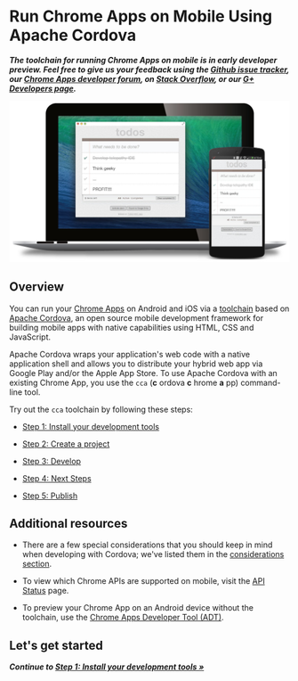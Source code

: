 # Run Chrome Apps on Mobile Using Apache Cordova
_**The toolchain for running Chrome Apps on mobile is in early developer preview. Feel free to give us your feedback using the [Github issue tracker](https://github.com/MobileChromeApps/mobile-chrome-apps/issues), our [Chrome Apps developer forum](http://groups.google.com/a/chromium.org/group/chromium-apps/topics), on [Stack Overflow](http://stackoverflow.com/questions/tagged/google-chrome-app), or our [G+ Developers page](https://plus.google.com/+GoogleChromeDevelopers/).**_

![A Chrome App running on both desktop and mobile](docs/images/cca-desktop-and-mobile.jpg)

## Overview

You can run your [Chrome Apps](http://developer.chrome.com/apps) on Android and iOS via a [toolchain](https://github.com/MobileChromeApps/mobile-chrome-apps) based on [Apache Cordova](http://cordova.apache.org), an open source mobile development framework for building mobile apps with native capabilities using HTML, CSS and JavaScript.

Apache Cordova wraps your application's web code with a native application shell and allows you to distribute your hybrid web app via Google Play and/or the Apple App Store. To use Apache Cordova with an existing Chrome App, you use the `cca` (**c** ordova **c** hrome **a** pp) command-line tool.

Try out the `cca` toolchain by following these steps:

* [Step 1: Install your development tools](https://github.com/MobileChromeApps/mobile-chrome-apps/blob/master/docs/Installation.md)

* [Step 2: Create a project](https://github.com/MobileChromeApps/mobile-chrome-apps/blob/master/docs/CreateProject.md)

* [Step 3: Develop](https://github.com/MobileChromeApps/mobile-chrome-apps/blob/master/docs/Develop.md)

* [Step 4: Next Steps](https://github.com/MobileChromeApps/mobile-chrome-apps/blob/master/docs/NextSteps.md)

* [Step 5: Publish](https://github.com/MobileChromeApps/mobile-chrome-apps/blob/master/docs/Publish.md)


## Additional resources

* There are a few special considerations that you should keep in mind when developing with Cordova; we've listed them in the [considerations section](https://github.com/MobileChromeApps/mobile-chrome-apps/blob/master/docs/CordovaConsiderations.md).

* To view which Chrome APIs are supported on mobile, visit the [API Status](https://github.com/MobileChromeApps/mobile-chrome-apps/blob/master/docs/APIStatus.md) page.

* To preview your Chrome App on an Android device without the toolchain, use the [Chrome Apps Developer Tool (ADT)](https://github.com/MobileChromeApps/mobile-chrome-apps/blob/master/docs/ChromeADT.md).

## Let's get started

_**Continue to [Step 1: Install your development tools &raquo;](https://github.com/MobileChromeApps/mobile-chrome-apps/blob/master/docs/Installation.md)**_
